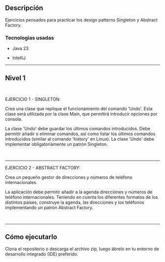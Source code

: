 
## Descripción

Ejercicios pensados para practicar los design patterns Singleton y Abstract Factory.

### Tecnologias usadas

- Java 23

- IntelliJ


***

## Nivel 1

<br>

EJERCICIO 1 - SINGLETON:

Crea una clase que replique el funcionamiento del comando 'Undo'. Esta clase será utilizada por la clase Main, que permitirá introducir opciones por consola.

La clase 'Undo' debe guardar los últimos comandos introducidos. Debe permitir añadir o eliminar comandos, así como listar los últimos comandos introducidos (similar al comando 'history' en Linux).
La clase 'Undo' debe implementar obligatoriamente un patrón Singleton.

<br>

***


EJERCICIO 2 - ABSTRACT FACTORY:

Crea un pequeño gestor de direcciones y números de teléfono internacionales.

La aplicación debe permitir añadir a la agenda direcciones y números de teléfono internacionales. Teniendo en cuenta los diferentes formatos de los distintos países, construye la agenda, las direcciones y los teléfonos implementando un patrón Abstract Factory.

<br>

***


## Cómo ejecutarlo
Clona el repositorio o descarga el archivo zip, luego ábrelo en tu entorno de desarrollo integrado (IDE) preferido.
 

